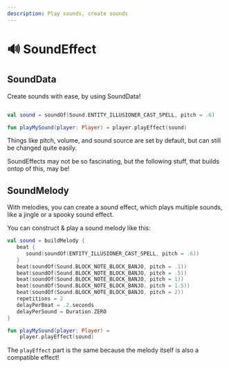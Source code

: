 ```yaml
---
description: Play sounds, create sounds
---
```


# 🔊 SoundEffect

## SoundData

Create sounds with ease, by using SoundData!

```kotlin

val sound = soundOf(Sound.ENTITY_ILLUSIONER_CAST_SPELL, pitch = .6)

fun playMySound(player: Player) = player.playEffect(sound)

```

Things like pitch, volume, and sound source are set by default, but can still be changed quite easily.

SoundEffects may not be so fascinating, but the following stuff, that builds ontop of this, may be!

## SoundMelody

With melodies, you can create a sound effect, which plays multiple sounds, like a jingle or a spooky sound effect.

You can construct & play a sound melody like this:

```kotlin
val sound = buildMelody {
   beat {
      sound(soundOf(ENTITY_ILLUSIONER_CAST_SPELL, pitch = .6))
   }
   beat(soundOf(Sound.BLOCK_NOTE_BLOCK_BANJO, pitch = .1))
   beat(soundOf(Sound.BLOCK_NOTE_BLOCK_BANJO, pitch = .5))
   beat(soundOf(Sound.BLOCK_NOTE_BLOCK_BANJO, pitch = 1))
   beat(soundOf(Sound.BLOCK_NOTE_BLOCK_BANJO, pitch = 1.5))
   beat(soundOf(Sound.BLOCK_NOTE_BLOCK_BANJO, pitch = 2))
   repetitions = 2
   delayPerBeat = .2.seconds
   delayPerSound = Duration.ZERO
}

fun playMySound(player: Player) =
	player.playEffect(sound)

```

The `playEffect` part is the same because the melody itself is also a compatible effect!

